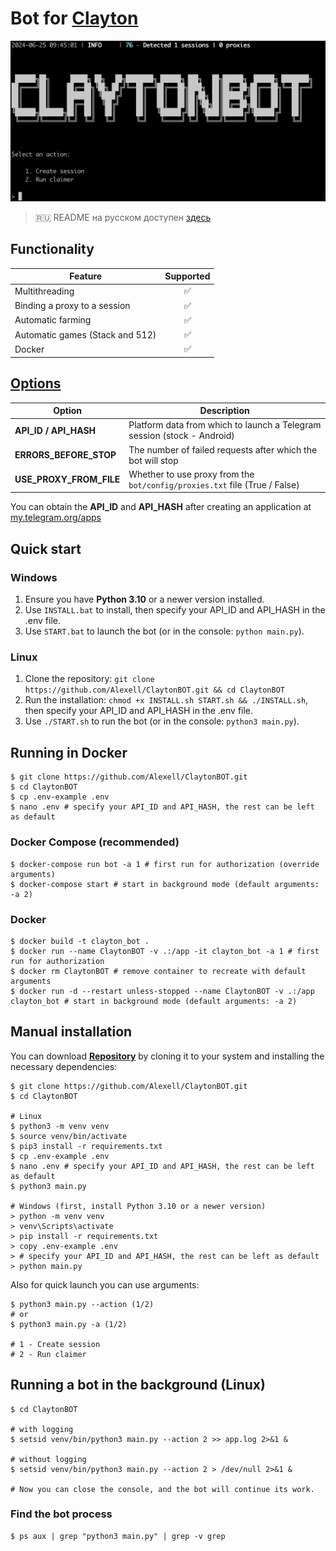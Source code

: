 # Bot for [Clayton](https://alexell.pro/cc/clayton)

![img1](.github/images/demo.png)

> 🇷🇺 README на русском доступен [здесь](README-RU.md)

## Functionality
| Feature                                                        | Supported  |
|----------------------------------------------------------------|:----------:|
| Multithreading                                                 |     ✅     |
| Binding a proxy to a session                                   |     ✅     |
| Automatic farming                                              |     ✅     |
| Automatic games (Stack and 512)                                |     ✅     |
| Docker                                                         |     ✅     |

## [Options](https://github.com/Alexell/ClaytonBOT/blob/main/.env-example)
| Option                  | Description                                                                |
|-------------------------|----------------------------------------------------------------------------|
| **API_ID / API_HASH**   | Platform data from which to launch a Telegram session (stock - Android)    |
| **ERRORS_BEFORE_STOP**  | The number of failed requests after which the bot will stop                |
| **USE_PROXY_FROM_FILE** | Whether to use proxy from the `bot/config/proxies.txt` file (True / False) |

You can obtain the **API_ID** and **API_HASH** after creating an application at [my.telegram.org/apps](https://my.telegram.org/apps)

## Quick start
### Windows
1. Ensure you have **Python 3.10** or a newer version installed.
2. Use `INSTALL.bat` to install, then specify your API_ID and API_HASH in the .env file.
3. Use `START.bat` to launch the bot (or in the console: `python main.py`).

### Linux
1. Clone the repository: `git clone https://github.com/Alexell/ClaytonBOT.git && cd ClaytonBOT`
2. Run the installation: `chmod +x INSTALL.sh START.sh && ./INSTALL.sh`, then specify your API_ID and API_HASH in the .env file.
3. Use `./START.sh` to run the bot (or in the console: `python3 main.py`).

## Running in Docker
```
$ git clone https://github.com/Alexell/ClaytonBOT.git
$ cd ClaytonBOT
$ cp .env-example .env
$ nano .env # specify your API_ID and API_HASH, the rest can be left as default
```
### Docker Compose (recommended)
```
$ docker-compose run bot -a 1 # first run for authorization (override arguments)
$ docker-compose start # start in background mode (default arguments: -a 2)
```
### Docker
```
$ docker build -t clayton_bot .
$ docker run --name ClaytonBOT -v .:/app -it clayton_bot -a 1 # first run for authorization
$ docker rm ClaytonBOT # remove container to recreate with default arguments
$ docker run -d --restart unless-stopped --name ClaytonBOT -v .:/app clayton_bot # start in background mode (default arguments: -a 2)
```

## Manual installation
You can download [**Repository**](https://github.com/Alexell/ClaytonBOT) by cloning it to your system and installing the necessary dependencies:
```
$ git clone https://github.com/Alexell/ClaytonBOT.git
$ cd ClaytonBOT

# Linux
$ python3 -m venv venv
$ source venv/bin/activate
$ pip3 install -r requirements.txt
$ cp .env-example .env
$ nano .env # specify your API_ID and API_HASH, the rest can be left as default
$ python3 main.py

# Windows (first, install Python 3.10 or a newer version)
> python -m venv venv
> venv\Scripts\activate
> pip install -r requirements.txt
> copy .env-example .env
> # specify your API_ID and API_HASH, the rest can be left as default
> python main.py
```

Also for quick launch you can use arguments:
```
$ python3 main.py --action (1/2)
# or
$ python3 main.py -a (1/2)

# 1 - Create session
# 2 - Run claimer
```

## Running a bot in the background (Linux)
```
$ cd ClaytonBOT

# with logging
$ setsid venv/bin/python3 main.py --action 2 >> app.log 2>&1 &

# without logging
$ setsid venv/bin/python3 main.py --action 2 > /dev/null 2>&1 &

# Now you can close the console, and the bot will continue its work.
```

### Find the bot process
```
$ ps aux | grep "python3 main.py" | grep -v grep
```